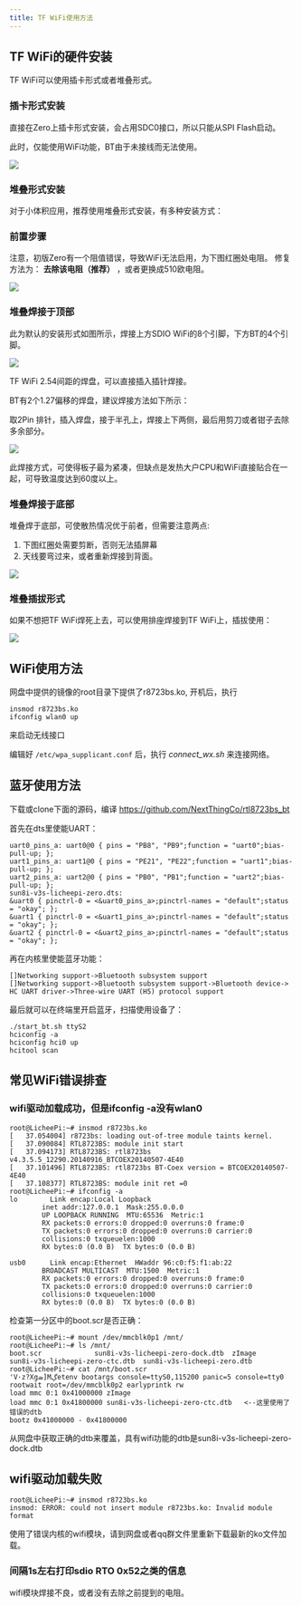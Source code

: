 ```yaml
---
title: TF WiFi使用方法
---
```


## TF WiFi的硬件安装


TF WiFi可以使用插卡形式或者堆叠形式。

### 插卡形式安装

直接在Zero上插卡形式安装，会占用SDC0接口，所以只能从SPI Flash启动。

此时，仅能使用WiFi功能，BT由于未接线而无法使用。

![](./../_static/Contribution/article_33.png)


### 堆叠形式安装

对于小体积应用，推荐使用堆叠形式安装，有多种安装方式：

### 前置步骤

注意，初版Zero有一个阻值错误，导致WiFi无法启用，为下图红圈处电阻。
修复方法为： **去除该电阻（推荐）** ，或者更换成510欧电阻。

![](./../_static/Contribution/article_34.png)


### 堆叠焊接于顶部

此为默认的安装形式如图所示，焊接上方SDIO
WiFi的8个引脚，下方BT的4个引脚。

![](./../_static/Contribution/article_35.jpg)


TF WiFi 2.54间距的焊盘，可以直接插入插针焊接。

BT有2个1.27偏移的焊盘，建议焊接方法如下所示：

取2Pin
排针，插入焊盘，接于半孔上，焊接上下两侧，最后用剪刀或者钳子去除多余部分。

![](./../_static/Contribution/article_36.jpg)


此焊接方式，可使得板子最为紧凑，但缺点是发热大户CPU和WiFi直接贴合在一起，可导致温度达到60度以上。

### 堆叠焊接于底部

堆叠焊于底部，可使散热情况优于前者，但需要注意两点:

1.  下图红圈处需要剪断，否则无法插屏幕
2.  天线要弯过来，或者重新焊接到背面。

![](./../_static/Contribution/article_37.png)


### 堆叠插拔形式

如果不想把TF WiFi焊死上去，可以使用排座焊接到TF WiFi上，插拔使用：

![](./../_static/Contribution/article_38.png)


## WiFi使用方法


网盘中提供的镜像的root目录下提供了r8723bs.ko, 开机后，执行

    insmod r8723bs.ko
    ifconfig wlan0 up

来启动无线接口

编辑好 `/etc/wpa_supplicant.conf` 后，执行 *connect\_wx.sh* 来连接网络。

## 蓝牙使用方法


下载或clone下面的源码，编译
<https://github.com/NextThingCo/rtl8723bs_bt>

首先在dts里使能UART：

```
uart0_pins_a: uart0@0 { pins = "PB8", "PB9";function = "uart0";bias-pull-up; };
uart1_pins_a: uart1@0 { pins = "PE21", "PE22";function = "uart1";bias-pull-up; };
uart2_pins_a: uart2@0 { pins = "PB0", "PB1";function = "uart2";bias-pull-up; };
sun8i-v3s-licheepi-zero.dts:
&uart0 { pinctrl-0 = <&uart0_pins_a>;pinctrl-names = "default";status = "okay"; };
&uart1 { pinctrl-0 = <&uart1_pins_a>;pinctrl-names = "default";status = "okay"; };
&uart2 { pinctrl-0 = <&uart2_pins_a>;pinctrl-names = "default";status = "okay"; };
```

再在内核里使能蓝牙功能：

    []Networking support->Bluetooth subsystem support
    []Networking support->Bluetooth subsystem support->Bluetooth device->
    HC UART driver->Three-wire UART (H5) protocol support

最后就可以在终端里开启蓝牙，扫描使用设备了：

```
./start_bt.sh ttyS2
hciconfig -a
hciconfig hci0 up
hcitool scan
```

## 常见WiFi错误排查


### wifi驱动加载成功，但是ifconfig -a没有wlan0


```
root@LicheePi:~# insmod r8723bs.ko 
[   37.054004] r8723bs: loading out-of-tree module taints kernel.
[   37.090084] RTL8723BS: module init start
[   37.094173] RTL8723BS: rtl8723bs v4.3.5.5_12290.20140916_BTCOEX20140507-4E40
[   37.101496] RTL8723BS: rtl8723bs BT-Coex version = BTCOEX20140507-4E40
[   37.108377] RTL8723BS: module init ret =0
root@LicheePi:~# ifconfig -a
lo        Link encap:Local Loopback  
        inet addr:127.0.0.1  Mask:255.0.0.0
        UP LOOPBACK RUNNING  MTU:65536  Metric:1
        RX packets:0 errors:0 dropped:0 overruns:0 frame:0
        TX packets:0 errors:0 dropped:0 overruns:0 carrier:0
        collisions:0 txqueuelen:1000 
        RX bytes:0 (0.0 B)  TX bytes:0 (0.0 B)

usb0      Link encap:Ethernet  HWaddr 96:c0:f5:f1:ab:22  
        BROADCAST MULTICAST  MTU:1500  Metric:1
        RX packets:0 errors:0 dropped:0 overruns:0 frame:0
        TX packets:0 errors:0 dropped:0 overruns:0 carrier:0
        collisions:0 txqueuelen:1000 
        RX bytes:0 (0.0 B)  TX bytes:0 (0.0 B)
```

检查第一分区中的boot.scr是否正确：

```
root@LicheePi:~# mount /dev/mmcblk0p1 /mnt/
root@LicheePi:~# ls /mnt/
boot.scr             sun8i-v3s-licheepi-zero-dock.dtb  zImage
sun8i-v3s-licheepi-zero-ctc.dtb  sun8i-v3s-licheepi-zero.dtb
root@LicheePi:~# cat /mnt/boot.scr 
'V·z?Xցܣ]Mڳetenv bootargs console=ttyS0,115200 panic=5 console=tty0 rootwait root=/dev/mmcblk0p2 earlyprintk rw
load mmc 0:1 0x41000000 zImage
load mmc 0:1 0x41800000 sun8i-v3s-licheepi-zero-ctc.dtb   <--这里使用了错误的dtb
bootz 0x41000000 - 0x41800000
```

从网盘中获取正确的dtb来覆盖，具有wifi功能的dtb是sun8i-v3s-licheepi-zero-dock.dtb

## wifi驱动加载失败


```
root@LicheePi:~# insmod r8723bs.ko 
insmod: ERROR: could not insert module r8723bs.ko: Invalid module format
```

使用了错误内核的wifi模块，请到网盘或者qq群文件里重新下载最新的ko文件加载。

### 间隔1s左右打印sdio RTO 0x52之类的信息

wifi模块焊接不良，或者没有去除之前提到的电阻。
